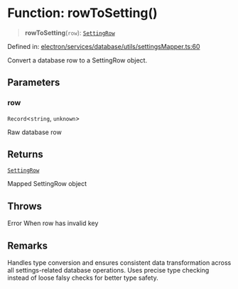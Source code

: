 # Function: rowToSetting()

> **rowToSetting**(`row`): [`SettingRow`](../interfaces/SettingRow.md)

Defined in: [electron/services/database/utils/settingsMapper.ts:60](https://github.com/Nick2bad4u/Uptime-Watcher/blob/2a45eeb1723f8f7089001af2c92aa07d82dfe7e4/electron/services/database/utils/settingsMapper.ts#L60)

Convert a database row to a SettingRow object.

## Parameters

### row

`Record`\<`string`, `unknown`\>

Raw database row

## Returns

[`SettingRow`](../interfaces/SettingRow.md)

Mapped SettingRow object

## Throws

Error When row has invalid key

## Remarks

Handles type conversion and ensures consistent data transformation
across all settings-related database operations. Uses precise type checking
instead of loose falsy checks for better type safety.
